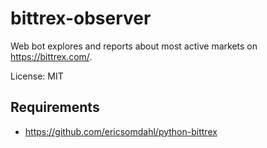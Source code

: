 
# bittrex-observer

Web bot explores and reports about most active markets on
<https://bittrex.com/>.

License: MIT

## Requirements

* <https://github.com/ericsomdahl/python-bittrex>
